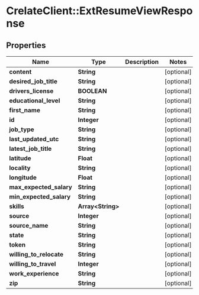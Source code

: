 # CrelateClient::ExtResumeViewResponse

## Properties
Name | Type | Description | Notes
------------ | ------------- | ------------- | -------------
**content** | **String** |  | [optional] 
**desired_job_title** | **String** |  | [optional] 
**drivers_license** | **BOOLEAN** |  | [optional] 
**educational_level** | **String** |  | [optional] 
**first_name** | **String** |  | [optional] 
**id** | **Integer** |  | [optional] 
**job_type** | **String** |  | [optional] 
**last_updated_utc** | **String** |  | [optional] 
**latest_job_title** | **String** |  | [optional] 
**latitude** | **Float** |  | [optional] 
**locality** | **String** |  | [optional] 
**longitude** | **Float** |  | [optional] 
**max_expected_salary** | **String** |  | [optional] 
**min_expected_salary** | **String** |  | [optional] 
**skills** | **Array&lt;String&gt;** |  | [optional] 
**source** | **Integer** |  | [optional] 
**source_name** | **String** |  | [optional] 
**state** | **String** |  | [optional] 
**token** | **String** |  | [optional] 
**willing_to_relocate** | **String** |  | [optional] 
**willing_to_travel** | **Integer** |  | [optional] 
**work_experience** | **String** |  | [optional] 
**zip** | **String** |  | [optional] 


